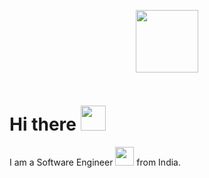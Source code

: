 
<div align = "center">
  <p><img src="https://media.giphy.com/media/M9gbBd9nbDrOTu1Mqx/giphy.gif" width="100"/></p>
<p><img src="https://komarev.com/ghpvc/?username=m0hi1&style=flat-square&color=blue" alt=""></p>
</div>
<div align = "left">

<h1>Hi there <img src="https://media.giphy.com/media/hvRJCLFzcasrR4ia7z/giphy.gif" width="40"></h1>

I am a Software Engineer <img src="https://media.giphy.com/media/WUlplcMpOCEmTGBtBW/giphy.gif" width="30"> from India.

</div>
<!--
**m0hi1/m0hi1** is a ✨ _special_ ✨ repository because its `README.md` (this file) appears on your GitHub profile.

Here are some ideas to get you started:

- 🔭 I’m currently working on ...
- 🌱 I’m currently learning ...
- 👯 I’m looking to collaborate on ...
- 🤔 I’m looking for help with ...
- 💬 Ask me about ...
- 📫 How to reach me: ...
- 😄 Pronouns: ...
- ⚡ Fun fact: ...
-->
